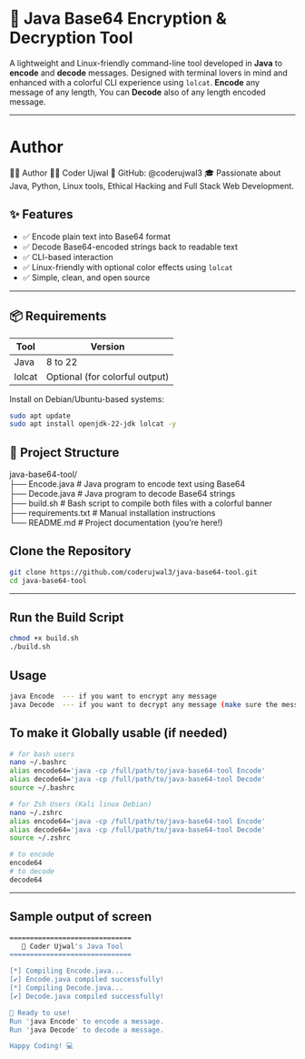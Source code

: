 # 🔐 Java Base64 Encryption & Decryption Tool

A lightweight and Linux-friendly command-line tool developed in **Java** to **encode** and **decode** messages. Designed with terminal lovers in mind and enhanced with a colorful CLI experience using `lolcat`.
**Encode** any message of any length, You can **Decode** also of any length encoded message.

---

# Author
👨‍💻 Author
👨‍💻 Coder Ujwal
📍 GitHub: @coderujwal3
🎓 Passionate about Java, Python, Linux tools, Ethical Hacking and Full Stack Web Development.


## ✨ Features

- ✅ Encode plain text into Base64 format
- ✅ Decode Base64-encoded strings back to readable text
- ✅ CLI-based interaction
- ✅ Linux-friendly with optional color effects using `lolcat`
- ✅ Simple, clean, and open source

---

## 📦 Requirements

| Tool     | Version |
|----------|---------|
| Java     | 8 to 22 |
| lolcat   | Optional (for colorful output) |

Install on Debian/Ubuntu-based systems:

```bash
sudo apt update
sudo apt install openjdk-22-jdk lolcat -y
```

## 📁 Project Structure
java-base64-tool/<br/>
├── Encode.java       # Java program to encode text using Base64<br/>
├── Decode.java       # Java program to decode Base64 strings<br/>
├── build.sh          # Bash script to compile both files with a colorful banner<br/>
├── requirements.txt  # Manual installation instructions<br/>
└── README.md         # Project documentation (you’re here!)<br/>


## Clone the Repository
```bash
git clone https://github.com/coderujwal3/java-base64-tool.git
cd java-base64-tool
```
---

## Run the Build Script
```bash
chmod +x build.sh
./build.sh
```

## Usage
```bash
java Encode  --- if you want to encrypt any message
java Decode  --- if you want to decrypt any message (make sure the message is generated by this Encode file only)
```

## To make it Globally usable (if needed)
```bash
# for bash users
nano ~/.bashrc
alias encode64='java -cp /full/path/to/java-base64-tool Encode'
alias decode64='java -cp /full/path/to/java-base64-tool Decode'
source ~/.bashrc

# for Zsh Users (Kali linux Debian)
nano ~/.zshrc
alias encode64='java -cp /full/path/to/java-base64-tool Encode'
alias decode64='java -cp /full/path/to/java-base64-tool Decode'
source ~/.zshrc
```
```bash
# to encode
encode64
# to decode
decode64
```

-----

## Sample output of screen
```bash
==============================
   🚀 Coder Ujwal's Java Tool
==============================

[*] Compiling Encode.java...
[✔] Encode.java compiled successfully!
[*] Compiling Decode.java...
[✔] Decode.java compiled successfully!

🎉 Ready to use!
Run 'java Encode' to encode a message.
Run 'java Decode' to decode a message.

Happy Coding! 💻
```
